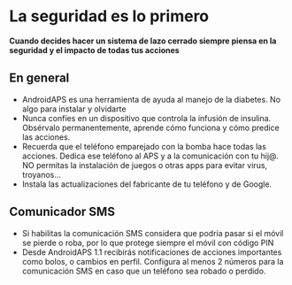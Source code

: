 # La seguridad es lo primero

**Cuando decides hacer un sistema de lazo cerrado siempre piensa en la seguridad y el impacto de todas tus acciones**

## En general 

* AndroidAPS es una herramienta de ayuda al manejo de la diabetes. No algo para instalar y olvidarte 
* Nunca confíes en un dispositivo que controla la infusión de insulina. Obsérvalo permanentemente, aprende cómo funciona y cómo predice las acciones.
* Recuerda que el teléfono emparejado con la bomba hace todas las acciones. Dedica ese teléfono al APS y a la comunicación con tu hij@. NO permitas la instalación de juegos o otras apps para evitar virus, troyanos...
*	Instala las actualizaciones del fabricante de tu teléfono y de Google. 


## Comunicador SMS

* Si habilitas la comunicación SMS considera que podría pasar si el móvil se pierde o roba, por lo que protege siempre el móvil con código PIN
* Desde AndroidAPS 1.1 recibirás notificaciones de acciones importantes como bolos, o cambios en perfil. Configura al menos 2 números para la comunicación SMS en caso que un teléfono sea robado o perdido. 

